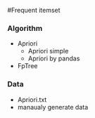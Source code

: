 #Frequent itemset
### Algorithm
* Apriori
    + Apriori simple
    + Apriori by pandas
* FpTree
### Data
* Apriori.txt
* manaualy generate data